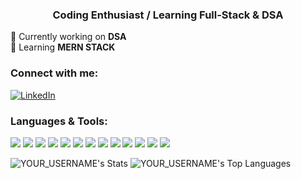 <h3 align="center">Coding Enthusiast / Learning Full-Stack & DSA</h3>

🔭 Currently working on **DSA**  
🌱 Learning **MERN STACK**  

<h3 align="left">Connect with me:</h3>

[![LinkedIn](https://img.shields.io/badge/LinkedIn-Aneesh-0077B5?style=for-the-badge&logo=linkedin&logoColor=white)](https://www.linkedin.com/in/aneesh-srivastava-6a2186344/)



<h3 align="left">Languages & Tools:</h3>

<p align="left">
  <img src="https://img.shields.io/badge/Java-ED8B00?style=for-the-badge&logo=openjdk&logoColor=white" />
  <img src="https://img.shields.io/badge/C-00599C?style=for-the-badge&logo=c&logoColor=white" />
  <img src="https://img.shields.io/badge/Python-3670A0?style=for-the-badge&logo=python&logoColor=ffdd54" />
  <img src="https://img.shields.io/badge/JavaScript-F7DF1E?style=for-the-badge&logo=javascript&logoColor=black" />
  <img src="https://img.shields.io/badge/HTML5-E34F26?style=for-the-badge&logo=html5&logoColor=white" />
  <img src="https://img.shields.io/badge/CSS3-1572B6?style=for-the-badge&logo=css3&logoColor=white" />
  <img src="https://img.shields.io/badge/Tailwind_CSS-06B6D4?style=for-the-badge&logo=tailwind-css&logoColor=white" />
  <img src="https://img.shields.io/badge/Docker-2496ED?style=for-the-badge&logo=docker&logoColor=white" />
  <img src="https://img.shields.io/badge/React-20232a?style=for-the-badge&logo=react&logoColor=61DAFB" />
  <img src="https://img.shields.io/badge/Express-000000?style=for-the-badge&logo=express&logoColor=white" />
  <img src="https://img.shields.io/badge/Node.js-339933?style=for-the-badge&logo=node.js&logoColor=white" />
  <img src="https://img.shields.io/badge/MongoDB-47A248?style=for-the-badge&logo=mongodb&logoColor=white" />
  <img src="https://img.shields.io/badge/MySQL-4479A1?style=for-the-badge&logo=mysql&logoColor=white" />
</p>


![YOUR_USERNAME's Stats](https://github-readme-stats.vercel.app/api?username=aneesh-srivastava-11&theme=buefy&show_icons=true&hide_border=true&count_private=true)
![YOUR_USERNAME's Top Languages](https://github-readme-stats.vercel.app/api/top-langs/?username=aneesh-srivastava-11&theme=material-palenight&show_icons=true&hide_border=true&layout=compact)
